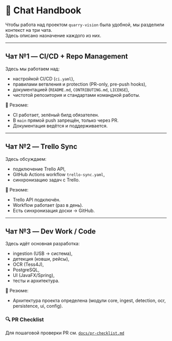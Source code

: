 # 📖 Chat Handbook

Чтобы работа над проектом `quarry-vision` была удобной, мы разделили контекст на три чата.  
Здесь описано назначение каждого из них.

---

## Чат №1 — CI/CD + Repo Management
Здесь мы работаем над:
- настройкой CI/CD (`ci.yaml`),
- правилами ветвления и protection (PR-only, pre-push hooks),
- документацией (`README.md`, `CONTRIBUTING.md`, `LICENSE`),
- чистотой репозитория и стандартами командной работы.

📌 Резюме:
- CI работает, зелёный билд обязателен.
- В `main` прямой push запрещён, только через PR.
- Документация ведётся и поддерживается.

---

## Чат №2 — Trello Sync
Здесь обсуждаем:
- подключение Trello API,
- GitHub Actions workflow `trello-sync.yaml`,
- синхронизацию задач с Trello.

📌 Резюме:
- Trello API подключён.
- Workflow работает (раз в день).
- Есть синхронизация доски → GitHub.

---

## Чат №3 — Dev Work / Code
Здесь идёт основная разработка:
- ingestion (USB → система),
- детекция (ковши, рейсы),
- OCR (Tess4J),
- PostgreSQL,
- UI (JavaFX/Spring),
- тесты и архитектура.

📌 Резюме:
- Архитектура проекта определена (модули core, ingest, detection, ocr, persistence, ui, config).

### 🔍 PR Checklist
Для пошаговой проверки PR см. [`docs/pr-checklist.md`](./pr-checklist.md)

